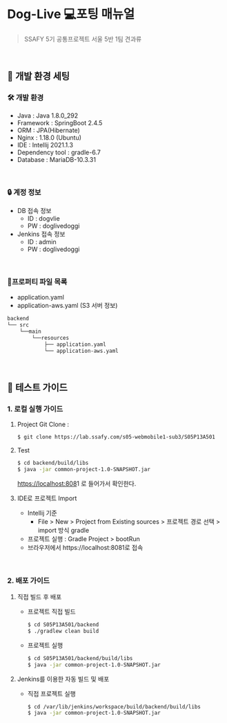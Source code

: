# Dog-Live 💻포팅 매뉴얼

> SSAFY 5기 공통프로젝트 서울 5반 1팀 견과류

<br>

## 📑 개발 환경 세팅

### 🛠 개발 환경

- Java : Java 1.8.0_292
- Framework : SpringBoot 2.4.5
- ORM : JPA(Hibernate)
- Nginx : 1.18.0 (Ubuntu)
- IDE : Intellij 2021.1.3
- Dependency tool : gradle-6.7
- Database : MariaDB-10.3.31

<br>

### 🔒 계정 정보

- DB 접속 정보
    - ID : dogvlie
    - PW : doglivedoggi
- Jenkins 접속 정보
    - ID : admin
    - PW : doglivedoggi

<br>

### 🔑프로퍼티 파일 목록

- application.yaml
- application-aws.yaml (S3 서버 정보)

```bash
backend
└── src
	└──main
		└──resources
			├── application.yaml
			└── application-aws.yaml
```

<br>

## 📢 테스트 가이드

### 1. 로컬 실행 가이드

1. Project Git Clone : 

    ```bash
    $ git clone https://lab.ssafy.com/s05-webmobile1-sub3/S05P13A501
    ```

2. Test

    ```bash
    $ cd backend/build/libs
    $ java -jar common-project-1.0-SNAPSHOT.jar
    ```

    [https://localhost:808](https://localhost:8080/)1 로 들어가서 확인한다.

3. IDE로 프로젝트 Import
    - Intellij 기준
        - File > New > Project from Existing sources > 프로젝트 경로 선택 > import 방식 gradle
    - 프로젝트 실행 : Gradle Project > bootRun
    - 브라우저에서 https://localhost:8081로 접속

<br>

### 2. 배포 가이드

1. 직접 빌드 후 배포
    - 프로젝트 직접 빌드

        ```bash
        $ cd S05P13A501/backend
        $ ./gradlew clean build
        ```

    - 프로젝트 실행

        ```bash
        $ cd S05P13A501/backend/build/libs
        $ java -jar common-project-1.0-SNAPSHOT.jar
        ```

2. Jenkins를 이용한 자동 빌드 및 배포
    - 직접 프로젝트 실행

        ```bash
        $ cd /var/lib/jenkins/workspace/build/backend/build/libs
        $ java -jar common-project-1.0-SNAPSHOT.jar
        ```
